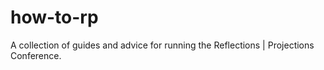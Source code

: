 # how-to-rp
A collection of guides and advice for running the Reflections | Projections Conference.
